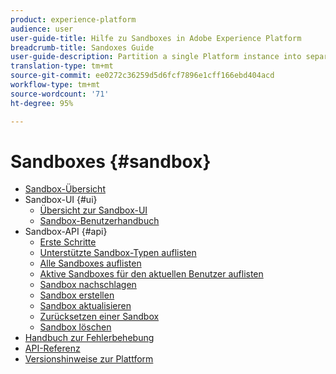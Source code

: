 ```yaml
---
product: experience-platform
audience: user
user-guide-title: Hilfe zu Sandboxes in Adobe Experience Platform
breadcrumb-title: Sandoxes Guide
user-guide-description: Partition a single Platform instance into separate virtual environments for development, testing, and deployment of applications.
translation-type: tm+mt
source-git-commit: ee0272c36259d5d6fcf7896e1cff166ebd404acd
workflow-type: tm+mt
source-wordcount: '71'
ht-degree: 95%

---
```



# Sandboxes {#sandbox}

* [Sandbox-Übersicht](home.md)
* Sandbox-UI {#ui}
   * [Übersicht zur Sandbox-UI](ui/overview.md)
   * [Sandbox-Benutzerhandbuch](ui/user-guide.md)
* Sandbox-API {#api}
   * [Erste Schritte](api/getting-started.md)
   * [Unterstützte Sandbox-Typen auflisten](api/list-sandbox-types.md)
   * [Alle Sandboxes auflisten](api/list-all-sandboxes.md)
   * [Aktive Sandboxes für den aktuellen Benutzer auflisten](api/list-active-sandboxes.md)
   * [Sandbox nachschlagen](api/look-up-sandbox.md)
   * [Sandbox erstellen](api/create-sandbox.md)
   * [Sandbox aktualisieren](api/update-sandbox.md)
   * [Zurücksetzen einer Sandbox](api/reset-sandbox.md)
   * [Sandbox löschen](api/delete-sandbox.md)
* [Handbuch zur Fehlerbehebung](troubleshooting-guide.md)
* [API-Referenz](https://www.adobe.io/apis/experienceplatform/home/api-reference.html#!acpdr/swagger-specs/sandbox-api.yaml)
* [Versionshinweise zur Plattform](https://docs.adobe.com/content/help/de-DE/experience-platform/release-notes/latest.html)